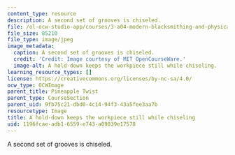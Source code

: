 ```yaml
---
content_type: resource
description: A second set of grooves is chiseled.
file: /ol-ocw-studio-app/courses/3-a04-modern-blacksmithing-and-physical-metallurgy-fall-2008/1196fcaeadb16559e743a09039e17578_111.jpg
file_size: 85210
file_type: image/jpeg
image_metadata:
  caption: A second set of grooves is chiseled.
  credit: 'Credit: Image courtesy of MIT OpenCourseWare.'
  image-alt: A hold-down keeps the workpiece still while chiseling.
learning_resource_types: []
license: https://creativecommons.org/licenses/by-nc-sa/4.0/
ocw_type: OCWImage
parent_title: Pineapple Twist
parent_type: CourseSection
parent_uid: 9fb75c21-dbd0-4c14-94f3-43a5fee3aa7b
resourcetype: Image
title: A hold-down keeps the workpiece still while chiseling
uid: 1196fcae-adb1-6559-e743-a09039e17578
---
```

A second set of grooves is chiseled.